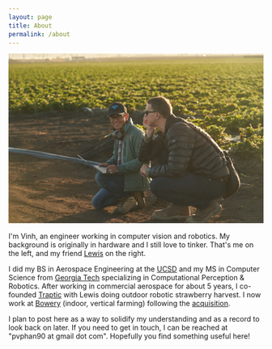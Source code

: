 ```yaml
---
layout: page
title: About
permalink: /about
---
```


![in the field](assets/img/vinhlewis.jpg)

I'm Vinh, an engineer working in computer vision and robotics.
My background is originally in hardware and I still love to tinker.
That's me on the left, and my friend [Lewis](https://twitter.com/lewisdotai) on the right.


I did my BS in Aerospace Engineering at the [UCSD](https://ucsd.edu/) and my MS in Computer Science from [Georgia Tech](https://www.gatech.edu/) specializing in Computational Perception & Robotics.
After working in commercial aerospace for about 5 years, I co-founded [Traptic](https://www.traptic.com/) with Lewis doing outdoor robotic strawberry harvest.
I now work at [Bowery](https://boweryfarming.com/) (indoor, vertical farming) following the [acquisition](https://techcrunch.com/2022/02/16/following-acquisition-by-bowery-traptics-strawberry-picking-robotics-move-into-vertical-farming/).


I plan to post here as a way to solidify my understanding and as a record to look back on later.
If you need to get in touch, I can be reached at "pvphan90 at gmail dot com".
Hopefully you find something useful here!

